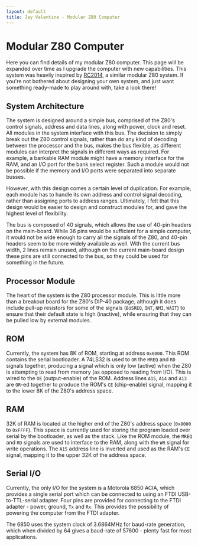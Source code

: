 ```yaml
---
layout: default
title: Jay Valentine - Modular Z80 Computer
---
```


# Modular Z80 Computer

Here you can find details of my modular Z80 computer. This page will be expanded over time as I upgrade the computer with new capabilities.
This system was heavily inspired by [RC2014](https://rc2014.co.uk/), a similar modular Z80 system. If you're not bothered about designing your own system,
and just want something ready-made to play around with, take a look there!

## System Architecture

The system is designed around a simple bus, comprised of the Z80's control signals, address and data lines, along with power, clock and reset.
All modules in the system interface with this bus. The decision to simply break out the Z80 control signals, rather than do any kind of decoding
between the processor and the bus, makes the bus flexible, as different modules can interpret the signals in different ways as required.
For example, a bankable RAM module might have a memory interface for the RAM, and an I/O port for the bank select register. Such a module would
not be possible if the memory and I/O ports were separated into separate busses.

However, with this design comes a certain level of duplication. For example, each module has to handle its own address and control signal decoding,
rather than assigning ports to address ranges. Ultimately, I felt that this design would be easier to design and construct modules for, and gave the
highest level of flexibility.

The bus is composed of 40 signals, which allows the use of 40-pin headers on the main-board. While 36 pins would be sufficient for a simple computer,
it would not be wide enough to carry all the signals of the Z80, and 40-pin headers seem to be more widely available as well. With the current bus width,
2 lines remain unused, although on the current main-board design these pins are still connected to the bus, so they could be used for something in the future.

## Processor Module

The heart of the system is the Z80 processor module. This is little more than a breakout board for the Z80's DIP-40 package, although it does include
pull-up resistors for some of the signals (`BUSREQ`, `INT`, `NMI`, `WAIT`) to ensure that their default state is high (inactive), while ensuring that they can be
pulled low by external modules.

## ROM

Currently, the system has 8K of ROM, starting at address `0x0000`. This ROM contains the serial bootloader.
A 74LS32 is used to `OR` the `MREQ` and `RD` signals together, producing a signal which is only low (active) when the Z80 is attempting to read from memory
(as opposed to reading from I/O). This is wired to the `OE` (output-enable) of the ROM. Address lines `A15`, `A14` and `A13` are `OR`-ed together to produce
the ROM's `CE` (chip-enable) signal, mapping it to the lower 8K of the Z80's address space.

## RAM

32K of RAM is located at the higher end of the Z80's address space (`0x8000` to `0xFFFF`). This space is currently used for storing the program loaded over serial by
the bootloader, as well as the stack. Like the ROM module, the `MREQ` and `RD` signals are used to interface to the RAM, along with the `WR` signal for write operations.
The `A15` address line is inverted and used as the RAM's `CE` signal, mapping it to the upper 32K of the address space.

## Serial I/O

Currently, the only I/O for the system is a Motorola 6850 ACIA, which provides a single serial port which can be connected to using an FTDI USB-to-TTL-serial adapter.
Four pins are provided for connecting to the FTDI adapter - power, ground, `Tx` and `Rx`. This provides the possibility of powering the computer from the FTDI adapter.

The 6850 uses the system clock of 3.6864MHz for baud-rate generation, which when divided by 64 gives a baud-rate of 57600 - plenty fast for most applications.
